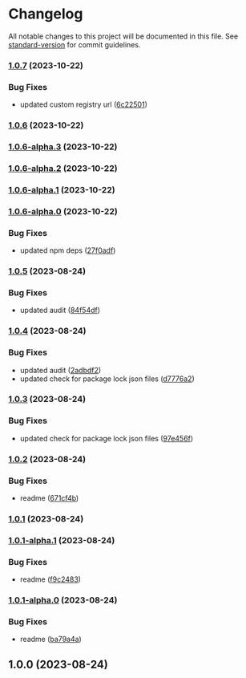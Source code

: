 # Changelog

All notable changes to this project will be documented in this file. See [standard-version](https://github.com/conventional-changelog/standard-version) for commit guidelines.

### [1.0.7](https://github.com/khanzzirfan/npm-update-resolutions/compare/v1.0.6...v1.0.7) (2023-10-22)


### Bug Fixes

* updated custom registry url ([6c22501](https://github.com/khanzzirfan/npm-update-resolutions/commit/6c225011951a2c98ec39dc701be1371b911d7714))

### [1.0.6](https://github.com/khanzzirfan/npm-update-resolutions/compare/v1.0.6-alpha.3...v1.0.6) (2023-10-22)

### [1.0.6-alpha.3](https://github.com/khanzzirfan/npm-update-resolutions/compare/v1.0.6-alpha.2...v1.0.6-alpha.3) (2023-10-22)

### [1.0.6-alpha.2](https://github.com/khanzzirfan/npm-update-resolutions/compare/v1.0.6-alpha.1...v1.0.6-alpha.2) (2023-10-22)

### [1.0.6-alpha.1](https://github.com/khanzzirfan/npm-update-resolutions/compare/v1.0.6-alpha.0...v1.0.6-alpha.1) (2023-10-22)

### [1.0.6-alpha.0](https://github.com/khanzzirfan/npm-update-resolutions/compare/v1.0.5...v1.0.6-alpha.0) (2023-10-22)


### Bug Fixes

* updated npm deps ([27f0adf](https://github.com/khanzzirfan/npm-update-resolutions/commit/27f0adfd1bec05e2a622ea9c83bab8d0daba658b))

### [1.0.5](https://github.com/remarkablemark/npm-package-template/compare/v1.0.4...v1.0.5) (2023-08-24)


### Bug Fixes

* updated audit ([84f54df](https://github.com/remarkablemark/npm-package-template/commit/84f54df6431e94c3735cce16d1d0311cefdcef91))

### [1.0.4](https://github.com/remarkablemark/npm-package-template/compare/v1.0.3...v1.0.4) (2023-08-24)


### Bug Fixes

* updated audit ([2adbdf2](https://github.com/remarkablemark/npm-package-template/commit/2adbdf2dba394c3a545afb7e95404e36f5e27d8a))
* updated check for package lock json files ([d7776a2](https://github.com/remarkablemark/npm-package-template/commit/d7776a2f3f4bf8d423b93a01bf2e60cda0a5b13f))

### [1.0.3](https://github.com/remarkablemark/npm-package-template/compare/v1.0.2...v1.0.3) (2023-08-24)


### Bug Fixes

* updated check for package lock json files ([97e456f](https://github.com/remarkablemark/npm-package-template/commit/97e456f08e1a03e42c6ded057341f7bbc787eb8b))

### [1.0.2](https://github.com/remarkablemark/npm-package-template/compare/v1.0.1...v1.0.2) (2023-08-24)


### Bug Fixes

* readme ([671cf4b](https://github.com/remarkablemark/npm-package-template/commit/671cf4be1489898482fa868d5bc49fed8cac409d))

### [1.0.1](https://github.com/remarkablemark/npm-package-template/compare/v1.0.1-alpha.1...v1.0.1) (2023-08-24)

### [1.0.1-alpha.1](https://github.com/remarkablemark/npm-package-template/compare/v1.0.1-alpha.0...v1.0.1-alpha.1) (2023-08-24)


### Bug Fixes

* readme ([f9c2483](https://github.com/remarkablemark/npm-package-template/commit/f9c24832d1a2b5576b7167b2169480a596c3d259))

### [1.0.1-alpha.0](https://github.com/remarkablemark/npm-package-template/compare/v1.0.0...v1.0.1-alpha.0) (2023-08-24)


### Bug Fixes

* readme ([ba79a4a](https://github.com/remarkablemark/npm-package-template/commit/ba79a4a5443e08326bbc4c1344dc047dd75fd887))

## 1.0.0 (2023-08-24)
